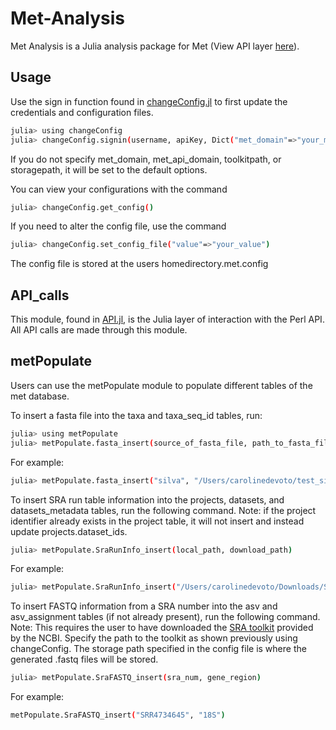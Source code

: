 # Met-Analysis

Met Analysis is a Julia analysis package for Met (View API layer [here](https://github.com/molikd/met-api)).

## Usage

Use the sign in function found in [changeConfig.jl](https://github.com/molikd/met-analysis/blob/master/src/changeConf.jl) to first update the credentials and configuration files.

```bash
julia> using changeConfig
julia> changeConfig.signin(username, apiKey, Dict("met_domain"=>"your_met_domain"), Dict("met_api_domain"=>"your_met_api_domain"), Dict("toolkitpath"=>"your_toolkitpath"), Dict("storagepath"=>"your_storagepath"))
```

If you do not specify met_domain, met_api_domain, toolkitpath, or storagepath, it will be set to the default options.

You can view your configurations with the command

```bash
julia> changeConfig.get_config()
```

If you need to alter the config file, use the command

```bash
julia> changeConfig.set_config_file("value"=>"your_value")
```
The config file is stored at the users homedirectory.met.config

## API_calls

This module, found in [API.jl](https://github.com/molikd/met-analysis/blob/master/src/API.jl), is the Julia layer of interaction with the Perl API. All API calls are made through this module. 

## metPopulate

Users can use the metPopulate module to populate different tables of the met database.

To insert a fasta file into the taxa and taxa_seq_id tables, run:

```bash
julia> using metPopulate
julia> metPopulate.fasta_insert(source_of_fasta_file, path_to_fasta_file)
```

For example:

```bash
julia> metPopulate.fasta_insert("silva", "/Users/carolinedevoto/test_silva.fasta")
```

To insert SRA run table information into the projects, datasets, and datasets_metadata tables, run the following command. Note: if the project identifier already exists in the project table, it will not insert and instead update projects.dataset_ids.

```bash
julia> metPopulate.SraRunInfo_insert(local_path, download_path) 
```

For example:

```bash
julia> metPopulate.SraRunInfo_insert("/Users/carolinedevoto/Downloads/SraRunTable-3.txt", "https://sra-downloadb.be-md.ncbi.nlm.nih.gov/sos1/sra-pub-run-1/SRR4734654/SRR4734654.1")

```
To insert FASTQ information from a SRA number into the asv and asv_assignment tables (if not already present), run the following command. Note: This requires the user to have downloaded the [SRA toolkit](https://github.com/ncbi/sra-tools/wiki/01.-Downloading-SRA-Toolkit) provided by the NCBI. Specify the path to the toolkit as shown previously using changeConfig. The storage path specified in the config file is where the generated .fastq files will be stored.   

```bash
julia> metPopulate.SraFASTQ_insert(sra_num, gene_region)
```

For example:

```bash
metPopulate.SraFASTQ_insert("SRR4734645", "18S")
```

